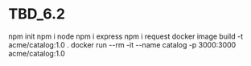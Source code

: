 # TBD_6.2
npm init 
npm i node
npm i express
npm i request
docker image build -t acme/catalog:1.0 .
docker run --rm -it --name catalog -p 3000:3000 acme/catalog:1.0